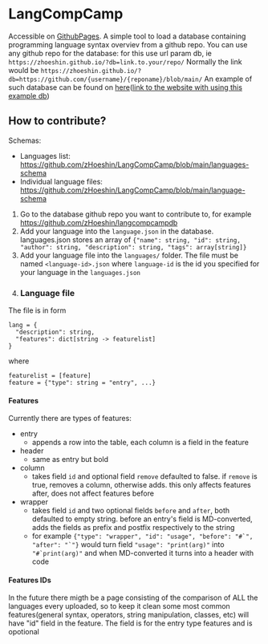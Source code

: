 # LangCompCamp
Accessible on [GithubPages](https://zhoeshin.github.io/LangCompCamp).
A simple tool to load a database containing programming language syntax overviev from a github repo.
You can use any github repo for the database: for this use url param db, ie `https://zhoeshin.github.io/?db=link.to.your/repo/`
Normally the link would be `https://zhoeshin.github.io/?db=https://github.com/{username}/{reponame}/blob/main/`
An example of such database can be found on [here](https://github.com/zHoeshin/langcompcampdb)([link to the website with using this example db](https://zhoeshin.github.io/LangCompCamp/?db=zHoeshin%2Flangcompcampdb))

## How to contribute?
Schemas:
- Languages list: https://github.com/zHoeshin/LangCompCamp/blob/main/languages-schema
- Individual language files: https://github.com/zHoeshin/LangCompCamp/blob/main/language-schema
1. Go to the database github repo you want to contribute to, for example https://github.com/zHoeshin/langcompcampdb
2. Add your language into the `language.json` in the database. languages.json stores an array of `{"name": string, "id": string, "author": string, "description": string, "tags": array[string]}`
3. Add your language file into the `languages/` folder. The file must be named `<language-id>.json` where `language-id` is the id you specified for your language in the `languages.json`
4. ### Language file
The file is in form
```
lang = {
  "description": string,
  "features": dict[string -> featurelist]
}
```
where
```
featurelist = [feature]
feature = {"type": string = "entry", ...}
```
#### Features
Currently there are  types of features:
- entry
  - appends a row into the table, each column is a field in the feature
- header
  - same as entry but bold
- column
  - takes field `id` and optional field `remove` defaulted to false. if `remove` is true, removes a column, otherwise adds. this only affects features after, does not affect features before
- wrapper
  - takes field `id` and two optional fields `before` and `after`, both defaulted to empty string. before an entry's field is MD-converted, adds the fields as prefix and postfix respectively to the string
  - for example ``{"type": "wrapper", "id": "usage", "before": "#`", "after": "`"}`` would turn field `"usage": "print(arg)"` into ``"#`print(arg)"`` and when MD-converted it turns into a header with code


#### Features IDs
In the future there migth be a page consisting of the comparison of ALL the languages every uploaded, so to keep it clean some most common features(general syntax, operators, string manipulation, classes, etc) will have "id" field in the feature. The field is for the entry type features and is opotional
